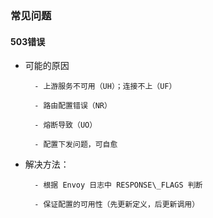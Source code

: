 ### 常见问题

#### 503错误

* 可能的原因

        - 上游服务不可用（UH）；连接不上（UF）

        - 路由配置错误（NR）

        - 熔断导致（UO）

        - 配置下发问题，可自愈

* 解决方法：

        - 根据 Envoy 日志中 RESPONSE\_FLAGS 判断

        - 保证配置的可用性（先更新定义，后更新调用）



